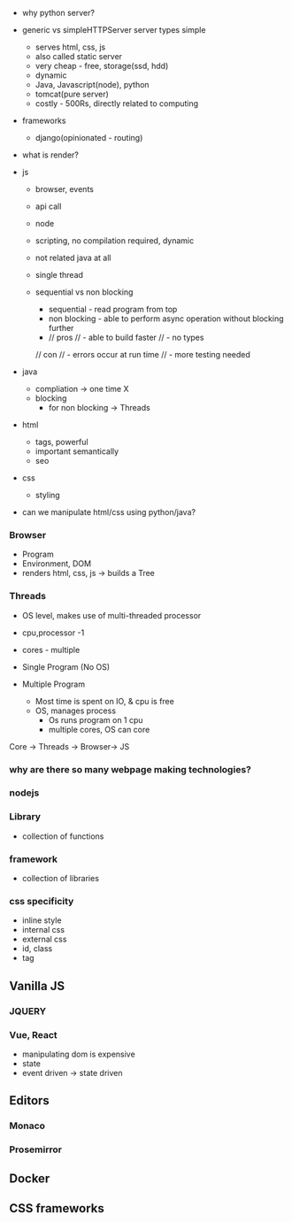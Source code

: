 - why python server?

- generic vs simpleHTTPServer
  server types
  simple
  - serves html, css, js
  - also called static server
  - very cheap - free, storage(ssd, hdd)
  - dynamic
  - Java, Javascript(node), python
  - tomcat(pure server)
  - costly - 500Rs, directly related to computing
- frameworks
  - django(opinionated - routing)
- what is render?
- js

  - browser, events
  - api call
  - node
  - scripting, no compilation required, dynamic
  - not related java at all
  - single thread
  - sequential vs non blocking

    - sequential - read program from top
    - non blocking - able to perform async operation without blocking further
    - // pros
      // - able to build faster
      // - no types

    // con
    // - errors occur at run time
    // - more testing needed

- java
  - compliation -> one time X
  - blocking
    - for non blocking -> Threads
- html
  - tags, powerful
  - important semantically
  - seo
- css

  - styling

- can we manipulate html/css using python/java?

### Browser

- Program
- Environment, DOM
- renders html, css, js -> builds a Tree

### Threads

- OS level, makes use of multi-threaded processor
- cpu,processor -1
- cores - multiple

- Single Program (No OS)
- Multiple Program
  - Most time is spent on IO, & cpu is free
  - OS, manages process
    - Os runs program on 1 cpu
    - multiple cores, OS can core

Core -> Threads -> Browser-> JS


### why are there so many webpage making technologies?

### nodejs

### Library
- collection of functions
### framework
- collection of libraries

### css specificity
- inline style
- internal css
- external css
- id, class
- tag

## Vanilla JS
### JQUERY
### Vue, React

- manipulating dom is expensive
- state
- event driven -> state driven


## Editors
### Monaco
### Prosemirror

## Docker
## CSS frameworks